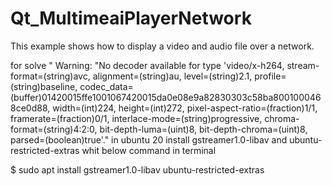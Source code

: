 # Qt_MultimeaiPlayerNetwork
This example shows how to display a video and audio file over a network.

for solve " Warning: "No decoder available for type 'video/x-h264, stream-format=(string)avc, alignment=(string)au, level=(string)2.1, profile=(string)baseline, codec_data=(buffer)01420015ffe1001067420015da0e08e9a82830303c58ba8001000468ce0d88, width=(int)224, height=(int)272, pixel-aspect-ratio=(fraction)1/1, framerate=(fraction)0/1, interlace-mode=(string)progressive, chroma-format=(string)4:2:0, bit-depth-luma=(uint)8, bit-depth-chroma=(uint)8, parsed=(boolean)true'."
in ubuntu 20 install gstreamer1.0-libav and ubuntu-restricted-extras whit below command in terminal 

  $ sudo apt install gstreamer1.0-libav ubuntu-restricted-extras
